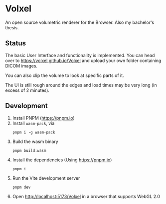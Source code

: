 # Volxel
An open source volumetric renderer for the Browser. Also my bachelor's thesis.

## Status

The basic User Interface and functionality is implemented. You can head over to https://volxel.github.io/Volxel
and upload your own folder containing DICOM images.

You can also clip the volume to look at specific parts of it.

The UI is still rough around the edges and load times may be very long (in excess of 2 minutes).

## Development

1. Install PNPM (https://pnpm.io)
2. Install `wasm-pack`, via
   ```shell
   pnpm i -g wasm-pack
   ```
3. Build the wasm binary
   ```shell
   pnpm build:wasm
   ```
4. Install the dependencies (Using https://pnpm.io)
    ```shell
    pnpm i
    ```
5. Run the Vite development server
    ```shell
    pnpm dev
    ```
6. Open [http://localhost:5173/Volxel](http://localhost:5173/Volxel) in a browser that supports WebGL 2.0